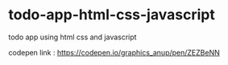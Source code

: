 # todo-app-html-css-javascript
todo app using html css and javascript

codepen link : https://codepen.io/graphics_anup/pen/ZEZBeNN
